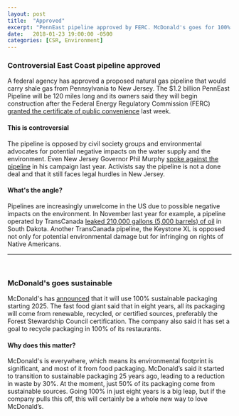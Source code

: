 ```yaml
---
layout: post
title:  "Approved"
excerpt: "PennEast pipeline approved by FERC. McDonald's goes for 100% sustainable packaging."
date:   2018-01-23 19:00:00 -0500
categories: [CSR, Environment]
---
```


### Controversial East Coast pipeline approved

A federal agency has approved a proposed natural gas pipeline that would carry shale gas from Pennsylvania to New Jersey. The $1.2 billion PennEast Pipeline will be 120 miles long and its owners said they will begin construction after the Federal Energy Regulatory Commission (FERC) <a href="https://www.ecowatch.com/penneast-pipeline-ferc-2527732964.html" target="_blank">granted the certificate of public convenience</a> last week.

#### This is controversial

The pipeline is opposed by civil society groups and environmental advocates for potential negative impacts on the water supply and the environment. Even New Jersey Governor Phil Murphy <a href="https://thecostofthepipeline.com/2017/02/04/phil-murphy-i-am-against-it-in-any-incarnation/" target="_blank">spoke against the pipeline</a> in his campaign last year. Activists say the pipeline is not a done deal and that it still faces legal hurdles in New Jersey.

#### What's the angle?

Pipelines are increasingly unwelcome in the US due to possible negative impacts on the environment. In November last year for example, a pipeline operated by TransCanada <a href="http://www.sustainabilitymatters.info/environment/2017/11/17/pipeline.html" target="_blank">leaked 210,000 gallons (5,000 barrels) of oil</a> in South Dakota. Another TransCanada pipeline, the Keystone XL is opposed not only for potential environmental damage but for infringing on rights of Native Americans.

* * *
<br />

### McDonald's goes sustainable

McDonald's has <a href="http://news.mcdonalds.com/Corporate/manual-releases/By-2025-all-of-McDonald-s-Packaging-to-Come-from-R" target="_blank">announced<a/> that it will use 100% sustainable packaging starting 2025. The fast food giant said that in eight years, all its packaging will come from renewable, recycled, or certified sources, preferably the Forest Stewardship Council certification. The company also said it has set a goal to recycle packaging in 100% of its restaurants.

#### Why does this matter?

McDonald's is everywhere, which means its environmental footprint is significant, and most of it from food packaging. McDonald’s said it started to transition to sustainable packaging 25 years ago, leading to a reduction in waste by 30%. At the moment, just 50% of its packaging come from sustainable sources. Going 100% in just eight years is a big leap, but if the company pulls this off, this will certainly be a whole new way to love McDonald’s.
